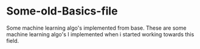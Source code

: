 # Some-old-Basics-file
Some machine learning algo's implemented from base.
These are some machine learning algo's I implemented when i started working towards this field.
